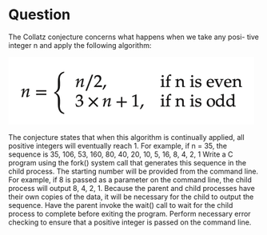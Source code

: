 # Question

The Collatz conjecture concerns what happens when we take any posi- tive integer n and apply the following algorithm:

![alt text](https://github.com/shashanksk/CS_MinorProjrct/blob/main/2.24/images/Screenshot%202022-11-09%20at%2010.56.49%20AM.png)

The conjecture states that when this algorithm is continually applied, all positive integers will eventually reach 1. For example, if n = 35, the sequence is 35, 106, 53, 160, 80, 40, 20, 10, 5, 16, 8, 4, 2, 1 Write a C program using the fork() system call that generates this sequence in the child process. The starting number will be provided from the command line. For example, if 8 is passed as a parameter on the command line, the child process will output 8, 4, 2, 1. Because the parent and child processes have their own copies of the data, it will be necessary for the child to output the sequence. Have the parent invoke the wait() call to wait for the child process to complete before exiting the program. Perform necessary error checking to ensure that a positive integer is passed on the command line.
